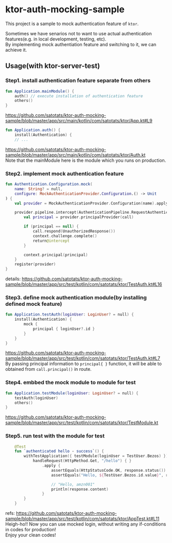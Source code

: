 # ktor-auth-mocking-sample
This project is a sample to mock authentication feature of `ktor`.  

Sometimes we have senarios not to want to use actual authentication features(e.g. in local development, testing, etc).  
By implementing mock authentiation feature and switching to it, we can achieve it.

## Usage(with ktor-server-test)
### Step1. install authentication feature separate from others
```kotlin
fun Application.mainModule() {
    auth() // execute installation of authentication feature
    others()
}
```
https://github.com/satotats/ktor-auth-mocking-sample/blob/master/app/src/main/kotlin/com/satotats/ktor/App.kt#L9  

```kotlin
fun Application.auth() {
    install(Authentication) {
    // ...
```
https://github.com/satotats/ktor-auth-mocking-sample/blob/master/app/src/main/kotlin/com/satotats/ktor/Auth.kt  
Note that the mainModule here is the module which you runs on production.  

### Step2. implement mock authentication feature
```kotlin 
fun Authentication.Configuration.mock(
    name: String? = null,
    configure: MockAuthenticationProvider.Configuration.() -> Unit
) {
    val provider = MockAuthenticationProvider.Configuration(name).apply(configure).build()

    provider.pipeline.intercept(AuthenticationPipeline.RequestAuthentication) { context ->
        val principal = provider.principalProvider(call)

        if (principal == null) {
            call.respond(UnauthorizedResponse())
            context.challenge.complete()
            return@intercept
        }

        context.principal(principal)
    }
    register(provider)
}
```
details: https://github.com/satotats/ktor-auth-mocking-sample/blob/master/app/src/test/kotlin/com/satotats/ktor/TestAuth.kt#L16  

### Step3. define mock authentication module(by installing defined mock feature)
```kotlin
fun Application.testAuth(loginUser: LoginUser? = null) {
    install(Authentication) {
        mock {
            principal { loginUser?.id }
        }
    }
}
```
https://github.com/satotats/ktor-auth-mocking-sample/blob/master/app/src/test/kotlin/com/satotats/ktor/TestAuth.kt#L7  
By passing principal information to `principal{ }` function, it will be able to obtained from `call.principal()` in route.

### Step4. embbed the mock module to module for test
```kotlin
fun Application.testModule(loginUser: LoginUser? = null) {
    testAuth(loginUser)
    others()
}
```
https://github.com/satotats/ktor-auth-mocking-sample/blob/master/app/src/test/kotlin/com/satotats/ktor/TestModule.kt  

### Step5. run test with the module for test
```kotlin
    @Test
    fun `authenticated hello - success`() {
        withTestApplication({ testModule(loginUser = TestUser.Bezos) }) {
            handleRequest(HttpMethod.Get, "/hello") { }
                .apply {
                    assertEquals(HttpStatusCode.OK, response.status())
                    assertEquals("Hello, ${TestUser.Bezos.id.value}", response.content)

                    // "Hello, amzn001"
                    println(response.content)
                }
        }
    }
```
refs: https://github.com/satotats/ktor-auth-mocking-sample/blob/master/app/src/test/kotlin/com/satotats/ktor/AppTest.kt#L11  
Heigh-ho!! Now you can use mocked login, without writing any if-conditions in codes for production!  
Enjoy your clean codes!
